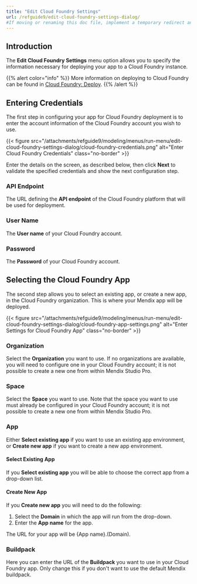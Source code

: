 ```yaml
---
title: "Edit Cloud Foundry Settings"
url: /refguide9/edit-cloud-foundry-settings-dialog/
#If moving or renaming this doc file, implement a temporary redirect and let the respective team know they should update the URL in the product. See Mapping to Products for more details.
---
```


## Introduction

The **Edit Cloud Foundry Settings** menu option allows you to specify the information necessary for deploying your app to a Cloud Foundry instance.

{{% alert color="info" %}}
More information on deploying to Cloud Foundry can be found in [Cloud Foundry: Deploy](/developerportal/deploy/cloud-foundry-deploy/).
{{% /alert %}}

## Entering Credentials

The first step in configuring your app for Cloud Foundry deployment is to enter the account information of the Cloud Foundry account you wish to use.

{{< figure src="/attachments/refguide9/modeling/menus/run-menu/edit-cloud-foundry-settings-dialog/cloud-foundry-credentials.png" alt="Enter Cloud Foundry Credentials" class="no-border" >}}

Enter the details on the screen, as described below, then click **Next** to validate the specified credentials and show the next configuration step.

### API Endpoint

The URL defining the **API endpoint** of the Cloud Foundry platform that will be used for deployment.

### User Name

The **User name** of your Cloud Foundry account.

### Password

The **Password** of your Cloud Foundry account.

## Selecting the Cloud Foundry App

The second step allows you to select an existing app, or create a new app, in the Cloud Foundry organization. This is where your Mendix app will be deployed.

{{< figure src="/attachments/refguide9/modeling/menus/run-menu/edit-cloud-foundry-settings-dialog/cloud-foundry-app-settings.png" alt="Enter Settings for Cloud Foundry App" class="no-border" >}}

### Organization

Select the **Organization** you want to use. If no organizations are available, you will need to configure one in your Cloud Foundry account; it is not possible to create a new one from within Mendix Studio Pro.

### Space

Select the **Space** you want to use. Note that the space you want to use must already be configured in your Cloud Foundry account; it is not possible to create a new one from within Mendix Studio Pro.

### App

Either **Select existing app** if you want to use an existing app environment, or **Create new app** if you want to create a new app environment.

#### Select Existing App

If you **Select existing app** you will be able to choose the correct app from a drop-down list.

#### Create New App

If you **Create new app** you will need to do the following:

1. Select the **Domain** in which the app will run from the drop-down.
2. Enter the **App name** for the app.

The URL for your app will be {App name}.(Domain).

### Buildpack

Here you can enter the URL of the **Buildpack** you want to use in your Cloud Foundry app. Only change this if you don't want to use the default Mendix buildpack.
